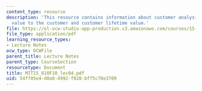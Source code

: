 ```yaml
---
content_type: resource
description: 'This resource contains information about customer analysis II and III:
  value to the customer and customer lifetime value.'
file: https://ol-ocw-studio-app-production.s3.amazonaws.com/courses/15-810-marketing-management-fall-2010/54ff05e4d0a84992f028bff5c78e3709_MIT15_810F10_lec04.pdf
file_type: application/pdf
learning_resource_types:
- Lecture Notes
ocw_type: OCWFile
parent_title: Lecture Notes
parent_type: CourseSection
resourcetype: Document
title: MIT15_810F10_lec04.pdf
uid: 54ff05e4-d0a8-4992-f028-bff5c78e3709
---
```

